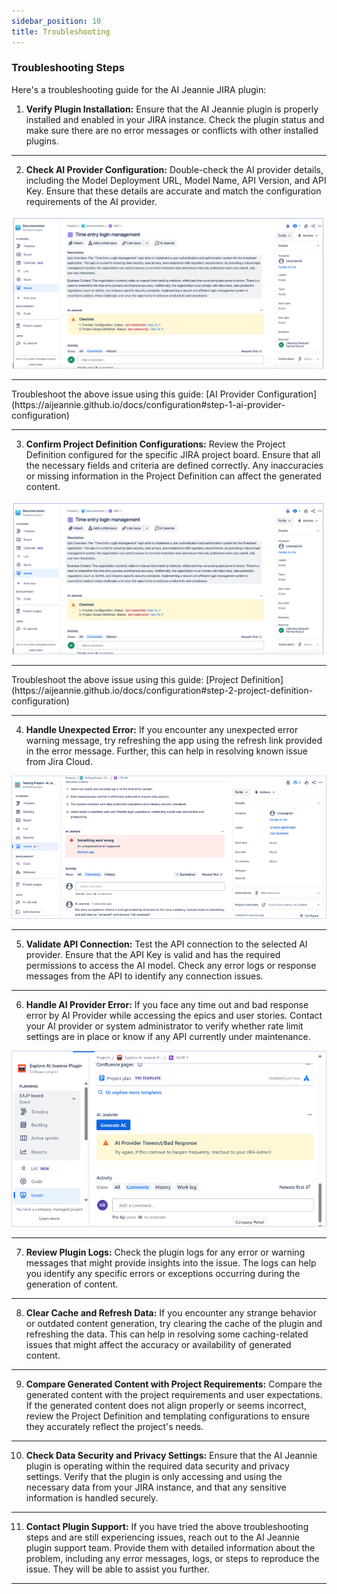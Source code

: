 ```yaml
---
sidebar_position: 10
title: Troubleshooting
---
```


### Troubleshooting Steps

Here's a troubleshooting guide for the AI Jeannie JIRA plugin:

1. **Verify Plugin Installation:** Ensure that the AI Jeannie plugin is properly installed and enabled in your JIRA instance. Check the plugin status and make sure there are no error messages or conflicts with other installed plugins.

<hr/>

2. **Check AI Provider Configuration:** Double-check the AI provider details, including the Model Deployment URL, Model Name, API Version, and API Key. Ensure that these details are accurate and match the configuration requirements of the AI provider.

<img src="/troubleshooting/ai-provider-error1.png" alt="AI Provider Error" />
<hr/>
Troubleshoot the above issue using this guide: [AI Provider Configuration](https://aijeannie.github.io/docs/configuration#step-1-ai-provider-configuration)

<hr/>

3. **Confirm Project Definition Configurations:** Review the Project Definition configured for the specific JIRA project board. Ensure that all the necessary fields and criteria are defined correctly. Any inaccuracies or missing information in the Project Definition can affect the generated content.

<img src="/troubleshooting/ai-provider-error1.png" alt="Project Definition Error" />
<hr/>
Troubleshoot the above issue using this guide: [Project Definition](https://aijeannie.github.io/docs/configuration#step-2-project-definition-configuration)
<hr/>

4. **Handle Unexpected Error:** If you encounter any unexpected error warning message, try refreshing the app using the refresh link provided in the error message. Further, this can help in resolving known issue from Jira Cloud.

<img src="/troubleshooting/handle-unexpected-error.png" alt="Project Definition Error" />
<hr/>

5. **Validate API Connection:** Test the API connection to the selected AI provider. Ensure that the API Key is valid and has the required permissions to access the AI model. Check any error logs or response messages from the API to identify any connection issues.

<hr/>

6. **Handle AI Provider Error:** If you face any time out and bad response error by AI Provider while accessing the epics and user stories. Contact your AI provider or system administrator to verify whether rate limit settings are in place or know if any API currently under maintenance. 

<img src="/troubleshooting/ai-provider-error2.png" alt="AI Provider Error" />
<hr/>

7. **Review Plugin Logs:** Check the plugin logs for any error or warning messages that might provide insights into the issue. The logs can help you identify any specific errors or exceptions occurring during the generation of content.

<hr/>

8. **Clear Cache and Refresh Data:** If you encounter any strange behavior or outdated content generation, try clearing the cache of the plugin and refreshing the data. This can help in resolving some caching-related issues that might affect the accuracy or availability of generated content.

<hr/>

9. **Compare Generated Content with Project Requirements:** Compare the generated content with the project requirements and user expectations. If the generated content does not align properly or seems incorrect, review the Project Definition and templating configurations to ensure they accurately reflect the project's needs.

<hr/>

10. **Check Data Security and Privacy Settings:** Ensure that the AI Jeannie plugin is operating within the required data security and privacy settings. Verify that the plugin is only accessing and using the necessary data from your JIRA instance, and that any sensitive information is handled securely.

<hr/>

11. **Contact Plugin Support:** If you have tried the above troubleshooting steps and are still experiencing issues, reach out to the AI Jeannie plugin support team. Provide them with detailed information about the problem, including any error messages, logs, or steps to reproduce the issue. They will be able to assist you further.

<hr/>
